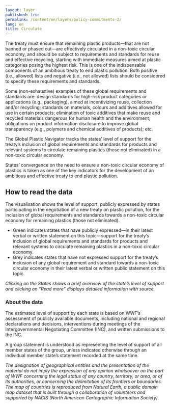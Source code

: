 ```yaml
---
layout: layer
published: true
permalink: /content/en/layers/policy-commitments-2/
lang: en
title: Circulate
---
```


The treaty must ensure that remaining plastic products—that are not banned or phased out—are effectively circulated in a non-toxic circular economy, and should be subject to requirements and standards for reuse and effective recycling, starting with immediate measures aimed at plastic categories posing the highest risk. This is one of the indispensable components of an ambitious treaty to end plastic pollution. Both positive (i.e., allowed) lists and negative (i.e., not allowed) lists should be considered to specify these requirements and standards.

Some (non-exhaustive) examples of these global requirements and standards are: design standards for high-risk product categories or applications (e.g., packaging), aimed at incentivizing reuse, collection and/or recycling; standards on materials, colours and additives allowed for use in certain products; elimination of toxic additives that make reuse and recycled materials dangerous for human health and the environment; obligations on product information disclosure to improve global transparency (e.g., polymers and chemical additives of products); etc.

The Global Plastic Navigator tracks the states’ level of support for the treaty’s inclusion of global requirements and standards for products and relevant systems to circulate remaining plastics  (those not eliminated) in a non-toxic circular economy.

States’ convergence on the need to ensure a non-toxic circular economy of plastics is taken as one of the key indicators for the development of an ambitious and effective treaty to end plastic pollution.


## How to read the data

The visualisation shows the level of support, publicly expressed by states participating in the negotiation of a new treaty on plastic pollution, for the inclusion of global requirements and standards towards a non-toxic circular economy for remaining plastics (those not eliminated). 

* Green indicates states that have publicly expressed—in their latest verbal or written statement on this topic—support for the treaty’s inclusion of global requirements and standards for products and relevant systems to circulate remaining plastics in a non-toxic circular economy.
* Grey indicates states that have not expressed support for the treaty’s inclusion of any global requirement and standard towards a non-toxic circular economy in their latest verbal or written public statement on this topic.

_Clicking on the States shows a brief overview of the state’s level of support and clicking on “Read more” displays detailed information with source._

### About the data

The estimated level of support by each state is based on WWF’s assessment of publicly available documents, including national and regional declarations and decisions, interventions during meetings of the Intergovernmental Negotiating Committee (INC), and written submissions to the INC.

A group statement is understood as representing the level of support of all member states of the group, unless indicated otherwise through an individual member state’s statement recorded at the same time.

_The designation of geographical entities and the presentation of the material do not imply the expression of any opinion whatsoever on the part of WWF concerning the legal status of any country, territory, or area, or of its authorities, or concerning the delimitation of its frontiers or boundaries. The map of countries is reproduced from Natural Earth, a public domain map dataset that is built through a collaboration of volunteers and supported by NACIS (North American Cartographic Information Society)._

